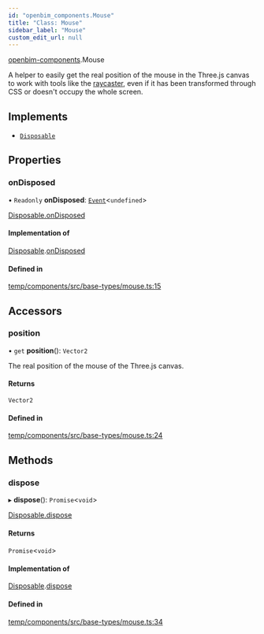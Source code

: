 ```yaml
---
id: "openbim_components.Mouse"
title: "Class: Mouse"
sidebar_label: "Mouse"
custom_edit_url: null
---
```


[openbim-components](../modules/openbim_components.md).Mouse

A helper to easily get the real position of the mouse in the Three.js canvas
to work with tools like the
[raycaster](https://threejs.org/docs/#api/en/core/Raycaster), even if it has
been transformed through CSS or doesn't occupy the whole screen.

## Implements

- [`Disposable`](../interfaces/openbim_components.Disposable.md)

## Properties

### onDisposed

• `Readonly` **onDisposed**: [`Event`](openbim_components.Event.md)<`undefined`\>

[Disposable.onDisposed](../interfaces/openbim_components.Disposable.md#ondisposed)

#### Implementation of

[Disposable](../interfaces/openbim_components.Disposable.md).[onDisposed](../interfaces/openbim_components.Disposable.md#ondisposed)

#### Defined in

[temp/components/src/base-types/mouse.ts:15](https://github.com/ThatOpen/engine_components/blob/0c38d20/src/base-types/mouse.ts#L15)

## Accessors

### position

• `get` **position**(): `Vector2`

The real position of the mouse of the Three.js canvas.

#### Returns

`Vector2`

#### Defined in

[temp/components/src/base-types/mouse.ts:24](https://github.com/ThatOpen/engine_components/blob/0c38d20/src/base-types/mouse.ts#L24)

## Methods

### dispose

▸ **dispose**(): `Promise`<`void`\>

[Disposable.dispose](../interfaces/openbim_components.Disposable.md#dispose)

#### Returns

`Promise`<`void`\>

#### Implementation of

[Disposable](../interfaces/openbim_components.Disposable.md).[dispose](../interfaces/openbim_components.Disposable.md#dispose)

#### Defined in

[temp/components/src/base-types/mouse.ts:34](https://github.com/ThatOpen/engine_components/blob/0c38d20/src/base-types/mouse.ts#L34)
